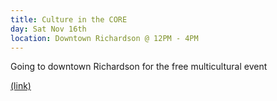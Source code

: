 ```yaml
---
title: Culture in the CORE
day: Sat Nov 16th
location: Downtown Richardson @ 12PM - 4PM
---
```

Going to downtown Richardson for the free multicultural event

[(link)](https://www.richardsoncoredistrict.com/events)
